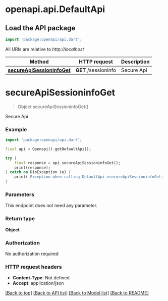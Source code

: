 # openapi.api.DefaultApi

## Load the API package
```dart
import 'package:openapi/api.dart';
```

All URIs are relative to *http://localhost*

Method | HTTP request | Description
------------- | ------------- | -------------
[**secureApiSessioninfoGet**](DefaultApi.md#secureapisessioninfoget) | **GET** /sessioninfo | Secure Api


# **secureApiSessioninfoGet**
> Object secureApiSessioninfoGet()

Secure Api

### Example
```dart
import 'package:openapi/api.dart';

final api = Openapi().getDefaultApi();

try {
    final response = api.secureApiSessioninfoGet();
    print(response);
} catch on DioException (e) {
    print('Exception when calling DefaultApi->secureApiSessioninfoGet: $e\n');
}
```

### Parameters
This endpoint does not need any parameter.

### Return type

**Object**

### Authorization

No authorization required

### HTTP request headers

 - **Content-Type**: Not defined
 - **Accept**: application/json

[[Back to top]](#) [[Back to API list]](../README.md#documentation-for-api-endpoints) [[Back to Model list]](../README.md#documentation-for-models) [[Back to README]](../README.md)


